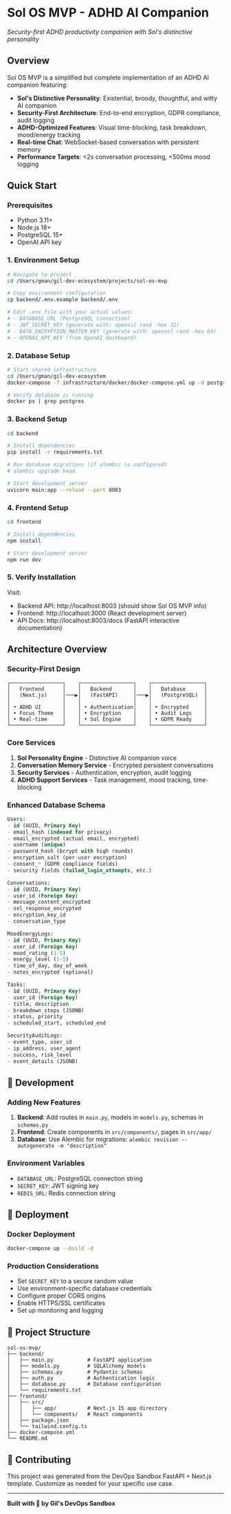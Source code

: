# Sol OS MVP - ADHD AI Companion

*Security-first ADHD productivity companion with Sol's distinctive personality*

## Overview

Sol OS MVP is a simplified but complete implementation of an ADHD AI companion featuring:

- **Sol's Distinctive Personality**: Existential, broody, thoughtful, and witty AI companion
- **Security-First Architecture**: End-to-end encryption, GDPR compliance, audit logging
- **ADHD-Optimized Features**: Visual time-blocking, task breakdown, mood/energy tracking
- **Real-time Chat**: WebSocket-based conversation with persistent memory
- **Performance Targets**: <2s conversation processing, <500ms mood logging

## Quick Start

### Prerequisites

- Python 3.11+
- Node.js 18+
- PostgreSQL 15+
- OpenAI API key

### 1. Environment Setup

```bash
# Navigate to project
cd /Users/gman/gil-dev-ecosystem/projects/sol-os-mvp

# Copy environment configuration
cp backend/.env.example backend/.env

# Edit .env file with your actual values:
# - DATABASE_URL (PostgreSQL connection)
# - JWT_SECRET_KEY (generate with: openssl rand -hex 32)
# - DATA_ENCRYPTION_MASTER_KEY (generate with: openssl rand -hex 64)
# - OPENAI_API_KEY (from OpenAI dashboard)
```

### 2. Database Setup

```bash
# Start shared infrastructure
cd /Users/gman/gil-dev-ecosystem
docker-compose -f infrastructure/docker/docker-compose.yml up -d postgres redis

# Verify database is running
docker ps | grep postgres
```

### 3. Backend Setup

```bash
cd backend

# Install dependencies
pip install -r requirements.txt

# Run database migrations (if alembic is configured)
# alembic upgrade head

# Start development server
uvicorn main:app --reload --port 8003
```

### 4. Frontend Setup

```bash
cd frontend

# Install dependencies
npm install

# Start development server
npm run dev
```

### 5. Verify Installation

Visit:
- Backend API: http://localhost:8003 (should show Sol OS MVP info)
- Frontend: http://localhost:3000 (React development server)
- API Docs: http://localhost:8003/docs (FastAPI interactive documentation)

## Architecture Overview

### Security-First Design

```
┌─────────────────┐    ┌─────────────────┐    ┌─────────────────┐
│   Frontend      │    │   Backend       │    │   Database      │
│   (Next.js)     │───▶│   (FastAPI)     │───▶│   (PostgreSQL)  │
│                 │    │                 │    │                 │
│ • ADHD UI       │    │ • Authentication│    │ • Encrypted     │
│ • Focus Theme   │    │ • Encryption    │    │ • Audit Logs    │
│ • Real-time     │    │ • Sol Engine    │    │ • GDPR Ready    │
└─────────────────┘    └─────────────────┘    └─────────────────┘
```

### Core Services

1. **Sol Personality Engine** - Distinctive AI companion voice
2. **Conversation Memory Service** - Encrypted persistent conversations
3. **Security Services** - Authentication, encryption, audit logging
4. **ADHD Support Services** - Task management, mood tracking, time-blocking

### Enhanced Database Schema

```sql
Users:
- id (UUID, Primary Key)
- email_hash (indexed for privacy)
- email_encrypted (actual email, encrypted)
- username (unique)
- password_hash (bcrypt with high rounds)
- encryption_salt (per-user encryption)
- consent_* (GDPR compliance fields)
- security fields (failed_login_attempts, etc.)

Conversations:
- id (UUID, Primary Key)
- user_id (Foreign Key)
- message_content_encrypted
- sol_response_encrypted
- encryption_key_id
- conversation_type

MoodEnergyLogs:
- id (UUID, Primary Key)  
- user_id (Foreign Key)
- mood_rating (1-5)
- energy_level (1-5)
- time_of_day, day_of_week
- notes_encrypted (optional)

Tasks:
- id (UUID, Primary Key)
- user_id (Foreign Key)
- title, description
- breakdown_steps (JSONB)
- status, priority
- scheduled_start, scheduled_end

SecurityAuditLogs:
- event_type, user_id
- ip_address, user_agent
- success, risk_level
- event_details (JSONB)
```

## 🔧 Development

### Adding New Features
1. **Backend**: Add routes in `main.py`, models in `models.py`, schemas in `schemas.py`
2. **Frontend**: Create components in `src/components/`, pages in `src/app/`
3. **Database**: Use Alembic for migrations: `alembic revision --autogenerate -m "description"`

### Environment Variables
- `DATABASE_URL`: PostgreSQL connection string
- `SECRET_KEY`: JWT signing key
- `REDIS_URL`: Redis connection string

## 🚀 Deployment

### Docker Deployment
```bash
docker-compose up --build -d
```

### Production Considerations
- Set `SECRET_KEY` to a secure random value
- Use environment-specific database credentials
- Configure proper CORS origins
- Enable HTTPS/SSL certificates
- Set up monitoring and logging

## 📁 Project Structure
```
sol-os-mvp/
├── backend/
│   ├── main.py           # FastAPI application
│   ├── models.py         # SQLAlchemy models
│   ├── schemas.py        # Pydantic schemas
│   ├── auth.py           # Authentication logic
│   ├── database.py       # Database configuration
│   └── requirements.txt
├── frontend/
│   ├── src/
│   │   ├── app/          # Next.js 15 app directory
│   │   └── components/   # React components
│   ├── package.json
│   └── tailwind.config.ts
├── docker-compose.yml
└── README.md
```

## 🤝 Contributing

This project was generated from the DevOps Sandbox FastAPI + Next.js template.
Customize as needed for your specific use case.

---

**Built with 💜 by Gil's DevOps Sandbox**